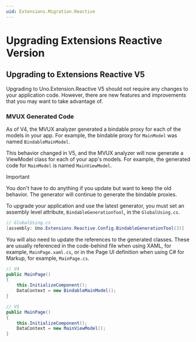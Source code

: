 ```yaml
---
uid: Extensions.Migration.Reactive
---
```


# Upgrading Extensions Reactive Version

## Upgrading to Extensions Reactive V5

Upgrading to Uno.Extension.Reactive V5 should not require any changes to your application code. However, there are new features and improvements that you may want to take advantage of.

### MVUX Generated Code

As of V4, the MVUX analyzer generated a bindable proxy for each of the models in your app. For example, the bindable proxy for `MainModel` was named `BindableMainModel`.

This behavior changed in V5, and the MVUX analyzer will now generate a ViewModel class for each of your app's models. For example, the generated code for `MainModel` is named `MainViewModel`.

> [!IMPORTANT]
> You don't have to do anything if you update but want to keep the old behavior. The generator will continue to generate the bindable proxies.

To upgrade your application and use the latest generator, you must set an assembly level attribute, `BindableGenerationTool`, in the `GlobalUsing.cs`.

```csharp
// GlobalUsing.cs
[assembly: Uno.Extensions.Reactive.Config.BindableGenerationTool(3)]
```

You will also need to update the references to the generated classes. These are usually referenced in the code-behind file when using XAML, for example, `MainPage.xaml.cs`, or in the Page UI definition when using C# for Markup, for example, `MainPage.cs`.

```csharp
// V4
public MainPage()
{
    this.InitializeComponent();
    DataContext = new BindableMainModel();
}
```

```csharp
// V5
public MainPage()
{
    this.InitializeComponent();
    DataContext = new MainViewModel();
}
```
